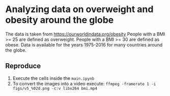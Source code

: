 # Analyzing data on overweight and obesity around the globe

The data is taken from https://ourworldindata.org/obesity
People with a BMI >= 25 are defined as overweight.
People with a BMI >= 30 are defined as obese.
Data is available for the years 1975-2016 for many countries around the globe.


## Reproduce

1) Execute the cells inside the `main.ipynb`
2) To convert the images into a  video execute: `ffmpeg -framerate 1 -i figs/v5_%02d.png -c:v libx264 bmi.mp4`
